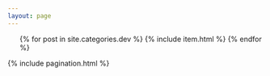 ```yaml
---
layout: page
---
```

<ul id="post-list">
    {% for post in site.categories.dev %}
        {% include item.html %}
    {% endfor %}
</ul>
{% include pagination.html %}
